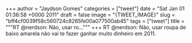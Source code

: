 
+++
author = "Jaydson Gomes"
categories = ["tweet"]
date = "Sat Jan 01 01:36:58 +0000 2011"
draft = false
image = "{TWEET_IMAGE}"
slug = "bff4cf0039f58c560724c8265fe00a077500ab45"
tags = ["tweet"]
title = """RT @nerdson: Não, usar ro..."""
+++
RT @nerdson: Não, usar roupa de baixo amarela não vai te fazer ganhar muito dinheiro em 2011.
